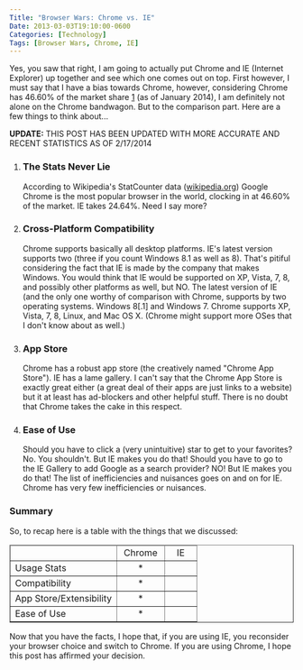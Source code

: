 ```yaml
---
Title: "Browser Wars: Chrome vs. IE"
Date: 2013-03-03T19:10:00-0600
Categories: [Technology]
Tags: [Browser Wars, Chrome, IE]
---
```


Yes, you saw that right, I am going to actually put Chrome and IE (Internet
Explorer) up together and see which one comes out on top.  First however, I must
say that I have a bias towards Chrome, however, considering Chrome has 46.60% of
the market share
[1](http://en.wikipedia.org/wiki/Usage_share_of_web_browsers#Summary_table) (as
of January 2014), I am definitely not alone on the Chrome bandwagon.  But to the
comparison part. Here are a few things to think about...

**UPDATE:** THIS POST HAS BEEN UPDATED WITH MORE ACCURATE AND RECENT STATISTICS
AS OF 2/17/2014

1.  ### The Stats Never Lie

    According to Wikipedia's StatCounter data
    ([wikipedia.org](http://en.wikipedia.org/wiki/Usage_share_of_web_browsers#Summary_table))
    Google Chrome is the most popular browser in the world, clocking in at
    46.60% of the market. IE takes 24.64%. Need I say more?

2.  ### Cross-Platform Compatibility

    Chrome supports basically all desktop platforms. IE's latest version
    supports two (three if you count Windows 8.1 as well as 8). That's pitiful
    considering the fact that IE is made by the company that makes Windows. You
    would think that IE would be supported on XP, Vista, 7, 8, and possibly
    other platforms as well, but NO. The latest version of IE (and the only one
    worthy of comparison with Chrome, supports by two operating systems. Windows
    8\[.1\] and Windows 7. Chrome supports XP, Vista, 7, 8, Linux, and Mac OS X.
    (Chrome might support more OSes that I don't know about as well.)

3.  ### App Store

    Chrome has a robust app store (the creatively named "Chrome App Store"). IE
    has a lame gallery. I can't say that the Chrome App Store is exactly great
    either (a great deal of their apps are just links to a website) but it at
    least has ad-blockers and other helpful stuff. There is no doubt that Chrome
    takes the cake in this respect.

4.  ### Ease of Use

    Should you have to click a (very unintuitive) star to get to your favorites?
    No. You shouldn't. But IE makes you do that! Should you have to go to the IE
    Gallery to add Google as a search provider? NO!  But IE makes you do that!
    The list of inefficiencies and nuisances goes on and on for IE. Chrome has
    very few inefficiencies or nuisances.

### Summary

So, to recap here is a table with the things that we discussed:

<table border="1">
  <thead>
    <tr>
      <td></td>
      <td>&nbsp;Chrome&nbsp;</td>
      <td>&nbsp;&nbsp;&nbsp;IE&nbsp;&nbsp;&nbsp;</td>
    </tr>
  </thead>
  <tbody>
    <tr>
      <td>Usage Stats</td>
      <td align="center">*</td>
      <td></td>
    </tr>
    <tr>
      <td>Compatibility</td>
      <td align="center">*</td>
      <td></td>
    </tr>
    <tr>
      <td>App Store/Extensibility</td>
      <td align="center">*</td>
      <td></td>
    </tr>
    <tr>
      <td>Ease of Use</td>
      <td align="center">*</td>
      <td></td>
    </tr>
  </tbody>
</table>

Now that you have the facts, I hope that, if you are using IE, you reconsider
your browser choice and switch to Chrome. If you are using Chrome, I hope this
post has affirmed your decision.

